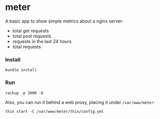 # meter  

A basic app to show simple metrics about a nginx server:
- total get requests
- total post requests
- requests in the last 24 hours
- total requests

### Install

```bundle install```

### Run

```rackup -p 3000 -D```

Also, you can run it behind a web proxy, placing it under `/var/www/meter`:   

```thin start -C /var/www/meter/thin/config.yml```
